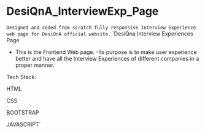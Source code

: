 # DesiQnA_InterviewExp_Page

`Designed and coded from scratch fully responsive Interview Experience web page for DesiQnA official website.`
`DesiQna Interview Experiences Page

- This is the Frontend Web page.
  -Its purpose is to make user experience better and have all the Interview Experiences of different companies in a proper manner.

Tech Stack:

HTML

CSS

BOOTSTRAP

JAVASCRIPT`
